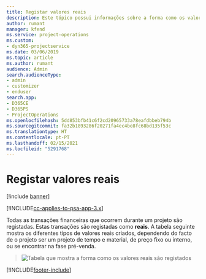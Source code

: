 ```yaml
---
title: Registar valores reais
description: Este tópico possui informações sobre a forma como os valores reais são registados.
author: rumant
manager: kfend
ms.service: project-operations
ms.custom:
- dyn365-projectservice
ms.date: 03/06/2019
ms.topic: article
ms.author: rumant
audience: Admin
search.audienceType:
- admin
- customizer
- enduser
search.app:
- D365CE
- D365PS
- ProjectOperations
ms.openlocfilehash: 5dd853bfb41c6f2cd20965733a78eafdbbeb794b
ms.sourcegitcommit: fa32b1893286f20271fa4ec4be8fc68bd135f53c
ms.translationtype: HT
ms.contentlocale: pt-PT
ms.lasthandoff: 02/15/2021
ms.locfileid: "5291768"
---
```

# <a name="recording-actuals"></a>Registar valores reais 

[!include [banner](../includes/psa-now-project-operations.md)]

[!INCLUDE[cc-applies-to-psa-app-3.x](../includes/cc-applies-to-psa-app-3x.md)]

Todas as transações financeiras que ocorrem durante um projeto são registadas. Estas transações são registadas como **reais**. A tabela seguinte mostra os diferentes tipos de valores reais criados, dependendo do facto de o projeto ser um projeto de tempo e material, de preço fixo ou interno, ou se encontrar na fase pré-venda.

> ![Tabela que mostra a forma como os valores reais são registados](media/advanced-table2.png)


[!INCLUDE[footer-include](../includes/footer-banner.md)]
